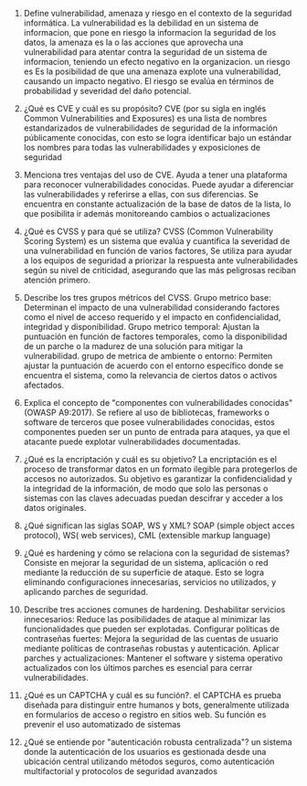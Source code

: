 1. Define vulnerabilidad, amenaza y riesgo en el contexto de la seguridad informática. 
La vulnerabilidad es la debilidad en un sistema de informacion, que pone en riesgo la informacion la seguridad de los datos, la amenaza es la o las acciones que aprovecha una vulnerabilidad para atentar contra la seguridad de un sistema de informacion, teniendo un efecto negativo en la organizacion. un riesgo es Es la posibilidad de que una amenaza explote una vulnerabilidad, causando un impacto negativo. El riesgo se evalúa en términos de probabilidad y severidad del daño potencial.

2. ¿Qué es CVE y cuál es su propósito? 
CVE (por su sigla en inglés Common Vulnerabilities and Exposures) es una lista de nombres estandarizados de vulnerabilidades de seguridad de la información públicamente conocidas, con esto se logra identificar bajo un estándar los nombres para todas las vulnerabilidades y exposiciones de seguridad

3. Menciona tres ventajas del uso de CVE. 
 Ayuda a tener una plataforma para reconocer vulnerabilidades conocidas. Puede ayudar a diferenciar las vulnerabilidades y referirse a ellas, con sus diferencias. Se encuentra en constante actualización de la base de datos de la lista, lo que posibilita ir además monitoreando cambios o actualizaciones

4. ¿Qué es CVSS y para qué se utiliza? 
CVSS (Common Vulnerability Scoring System) es un sistema que evalúa y cuantifica la severidad de una vulnerabilidad en función de varios factores, Se utiliza para ayudar a los equipos de seguridad a priorizar la respuesta ante vulnerabilidades según su nivel de criticidad, asegurando que las más peligrosas reciban atención primero.

5. Describe los tres grupos métricos del CVSS. 
Grupo metrico base: Determinan el impacto de una vulnerabilidad considerando factores como el nivel de acceso requerido y el impacto en confidencialidad, integridad y disponibilidad.
Grupo metrico temporal: Ajustan la puntuación en función de factores temporales, como la disponibilidad de un parche o la madurez de una solución para mitigar la vulnerabilidad.
grupo de metrica de ambiente o entorno:  Permiten ajustar la puntuación de acuerdo con el entorno específico donde se encuentra el sistema, como la relevancia de ciertos datos o activos afectados.

6. Explica el concepto de "componentes con vulnerabilidades conocidas" (OWASP A9:2017).
Se refiere al uso de bibliotecas, frameworks o software de terceros que posee vulnerabilidades conocidas, estos componentes pueden ser un punto de entrada para ataques, ya que el atacante puede explotar vulnerabilidades documentadas.

7. ¿Qué es la encriptación y cuál es su objetivo? 
La encriptación es el proceso de transformar datos en un formato ilegible para protegerlos de accesos no autorizados. Su objetivo es garantizar la confidencialidad y la integridad de la información, de modo que solo las personas o sistemas con las claves adecuadas puedan descifrar y acceder a los datos originales.

8. ¿Qué significan las siglas SOAP, WS y XML? 
SOAP (simple object acces protocol), WS( web services), CML (extensible markup language)

9. ¿Qué es hardening y cómo se relaciona con la seguridad de sistemas? 
Consiste en mejorar la seguridad de un sistema, aplicación o red mediante la reducción de su superficie de ataque. Esto se logra eliminando configuraciones innecesarias, servicios no utilizados, y aplicando parches de seguridad.

10. Describe tres acciones comunes de hardening.
Deshabilitar servicios innecesarios: Reduce las posibilidades de ataque al minimizar las funcionalidades que pueden ser explotadas.
Configurar políticas de contraseñas fuertes: Mejora la seguridad de las cuentas de usuario mediante políticas de contraseñas robustas y autenticación.
Aplicar parches y actualizaciones: Mantener el software y sistema operativo actualizados con los últimos parches es esencial para cerrar vulnerabilidades.

11. ¿Qué es un CAPTCHA y cuál es su función?.
el CAPTCHA es prueba diseñada para distinguir entre humanos y bots, generalmente utilizada en formularios de acceso o registro en sitios web. Su función es prevenir el uso automatizado de sistemas

12. ¿Qué se entiende por "autenticación robusta centralizada"? 
un sistema donde la autenticación de los usuarios es gestionada desde una ubicación central utilizando métodos seguros, como autenticación multifactorial y protocolos de seguridad avanzados
